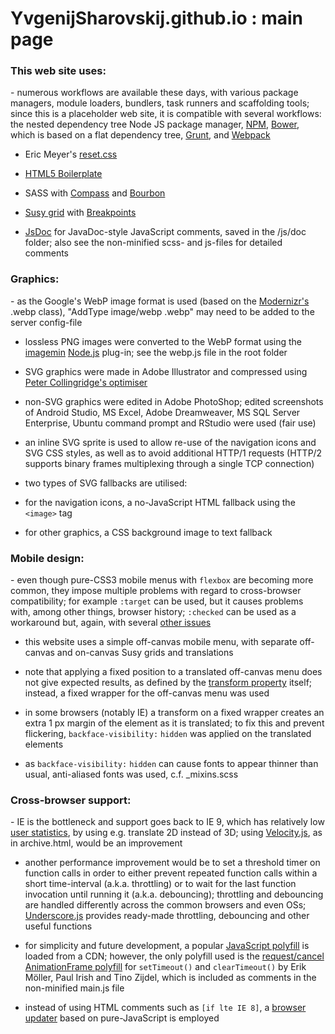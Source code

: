 # YvgenijSharovskij.github.io : main page



<h3>This web site uses:</h3>
- numerous workflows are available these days, with various package managers, module loaders, bundlers, 
            	 task runners and scaffolding tools; since this is a placeholder web site, it is compatible with 
                 several workflows: the nested dependency tree Node JS package manager, <a href="https://www.npmjs.com">NPM</a>,
                 <a href="https://bower.io">Bower</a>, which is based on a flat dependency tree, 
                 <a href="http://gruntjs.com">Grunt</a>, and <a href="https://webpack.github.io">Webpack</a>
                 
- Eric Meyer's <a href="http://meyerweb.com/eric/tools/css/reset">reset.css</a>

- <a href="https://html5boilerplate.com">HTML5 Boilerplate</a>

- SASS with <a href="http://compass-style.org">Compass</a> and <a href="http://bourbon.io">Bourbon</a>
- <a href="http://susy.oddbird.net">Susy grid</a> 
                 with <a href="http://breakpoint-sass.com">Breakpoints</a>
- <a href="https://github.com/jsdoc3/jsdoc">JsDoc</a> for JavaDoc-style JavaScript comments, 
            	 saved in the /js/doc folder; also see the non-minified scss- and js-files for detailed comments
      
      
 <h3>Graphics:</h3>
- as the Google's WebP image format is used 
            	 (based on the <a href="https://modernizr.com">Modernizr's</a> .webp class),
                 "AddType image/webp .webp" may need to be added to the server config-file
                 
- lossless PNG images were converted to the WebP format using the 
            	  <a href="https://www.npmjs.com/package/imagemin-webp">imagemin</a> <a href="https://nodejs.org">Node.js</a> 
                  plug-in; see the webp.js file in the root folder
                  
- SVG graphics were made in Adobe Illustrator and 
        	 	 compressed using <a href="http://petercollingridge.appspot.com/svg-optimiser">Peter Collingridge's optimiser</a>   
             
- non-SVG graphics were edited in Adobe PhotoShop; edited screenshots of Android Studio, 
        	 	 MS Excel, Adobe Dreamweaver, MS SQL Server Enterprise, Ubuntu command prompt and RStudio were used (fair use)
             
- an inline SVG sprite is used to allow re-use of the navigation icons and SVG CSS styles, as well as
                 to avoid additional HTTP/1 requests (HTTP/2 supports binary frames multiplexing through a single 
                 TCP connection)
                 
- two types of SVG fallbacks are utilised:
- for the navigation icons, a no-JavaScript HTML fallback using the <code class="html-style">&lt;image&gt;</code> tag
- for other graphics, a CSS background image to text fallback


<h3>Mobile design:</h3>
- even though pure-CSS3 mobile menus with <code class="css-value">flexbox</code> are becoming more common, they impose 
        	 	 multiple problems with regard to cross-browser compatibility; for 
             	 example <code class="css-selector">:target</code> can 
             	 be used, but it causes problems with, among other things, browser history; 
             	 <code class="css-selector">:checked</code> can be used as a workaround but, again, with 
             	 several <a href="http://caniuse.com/#search=%3Achecked">other issues</a>
               
- this website uses a simple off-canvas mobile menu, with separate off-canvas and on-canvas 
        	 	 Susy grids and translations
             
- note that applying a fixed position to a translated off-canvas menu does not give expected results,
             	 as defined by the <a href="https://www.w3.org/TR/css-transforms-1/#transform-rendering">transform property</a> itself;
             	 instead, a fixed wrapper for the off-canvas menu was used</li>
        	<li> in some browsers (notably IE) a transform on a fixed wrapper creates an
       		 	 extra 1 px margin of the element as it is translated; to fix this and prevent flickering,
             	 <code class="css-property">backface-visibility:</code> <code class="css-value">hidden</code> was applied on the translated elements
               
- as <code class="css-property">backface-visibility:</code> <code class="css-value">hidden</code>
        	 	 can cause fonts to appear thinner than usual, anti-aliased 
             	 fonts was used, c.f. _mixins.scss

      
<h3>Cross-browser support:</h3>
- IE is the bottleneck and support goes back to IE 9, which has relatively
        	 	 low <a href="http://caniuse.com/usage-table">user statistics</a>, by using 
             	 e.g. translate 2D instead of 3D; using 
                 <a href="https://github.com/julianshapiro/velocity">Velocity.js</a>, as in archive.html,
                 would be an improvement
                 
- another performance improvement would be to set a threshold timer
                 on function calls in order to either prevent repeated function calls within a short 
                 time-interval (a.k.a. throttling) or to wait for the last function invocation until running
                 it (a.k.a. debouncing); throttling and debouncing are handled differently across the common browsers
                 and even OSs; <a href="http://underscorejs.org/">Underscore.js</a> provides ready-made
                 throttling, debouncing and other useful functions
                 
- for simplicity and future development, a 
        	 	 popular <a href="https://cdn.polyfill.io/v2/polyfill.min.js polyfill">JavaScript polyfill</a> is loaded 
        	 	 from a CDN; however, the only polyfill used is 
             	 the <a href="https://gist.github.com/paulirish/1579671">request/cancel AnimationFrame polyfill</a> 
             	 for <code class="css-property">setTimeout()</code> and <code class="css-property">clearTimeout()</code>
            	 by Erik Möller, Paul Irish and Tino Zijdel, 
            	 which is included as comments in the non-minified main.js file
               
- instead of using HTML comments such as <code class="code-comment">[if lte IE 8]</code>,
        	 	 a <a href="http://www.browser-update.org">browser updater</a> based on pure-JavaScript is employed
      
